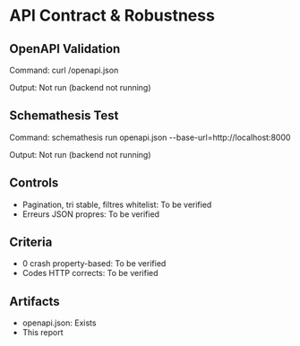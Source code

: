 # API Contract & Robustness

## OpenAPI Validation

Command: curl /openapi.json

Output: Not run (backend not running)

## Schemathesis Test

Command: schemathesis run openapi.json --base-url=http://localhost:8000

Output: Not run (backend not running)

## Controls

- Pagination, tri stable, filtres whitelist: To be verified
- Erreurs JSON propres: To be verified

## Criteria

- 0 crash property-based: To be verified
- Codes HTTP corrects: To be verified

## Artifacts

- openapi.json: Exists
- This report
